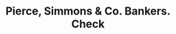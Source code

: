 ---
doi: 10.7916/D8CZ4K6B
date_other: '1870'
date_other_textual: 1870-1879
form: printed ephemera
genre:
- Checks (bank checks)
name:
- Pierce, Simmons & Co. Bankers
object_in_context_url: https://biggert.cul.columbia.edu/items/view/ave_biggert_00662
subject_hierarchical_geographic:
- Red Wing, Minnesota, United States
subject_name:
- Pierce, Simmons & Co. Bankers
title: Pierce, Simmons & Co. Bankers. Check
sort_title: Pierce, Simmons & Co. Bankers. Check
call_number: ave_biggert_00662
coordinates:
- 44.56666666666667,-92.53333333333333
pid: ave_biggert_00662
identifiers: ave_biggert_00662
permalink: /biggert/ave_biggert_00662/
layout: iiif-image-page
---